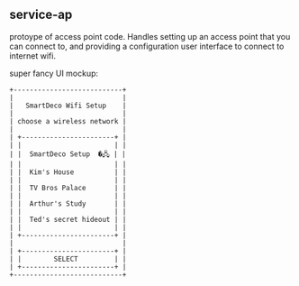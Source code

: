 ## service-ap

protoype of access point code. Handles setting up an access point that you can connect to, and providing a configuration
user interface to connect to internet wifi.


super fancy UI mockup:
```
+---------------------------+
|                           |
|   SmartDeco Wifi Setup    |
|                           |
| choose a wireless network |
|                           |
| +-----------------------+ |
| |                       | |
| |  SmartDeco Setup  �🖧 | |
| |                       | |
| |  Kim's House          | |
| |                       | |
| |  TV Bros Palace       | |
| |                       | |
| |  Arthur's Study       | |
| |                       | |
| |  Ted's secret hideout | |
| |                       | |
| +-----------------------+ |
|                           |
| +-----------------------+ |
| |        SELECT         | |
| +-----------------------+ |
+---------------------------+

```